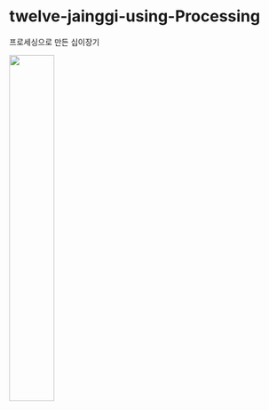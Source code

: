 # twelve-jainggi-using-Processing
프로세싱으로 만든 십이장기

<img src="https://user-images.githubusercontent.com/66579357/91285629-6dcf5080-e7c8-11ea-8c0a-e15bdeb7b85b.png" width=40%></img>
